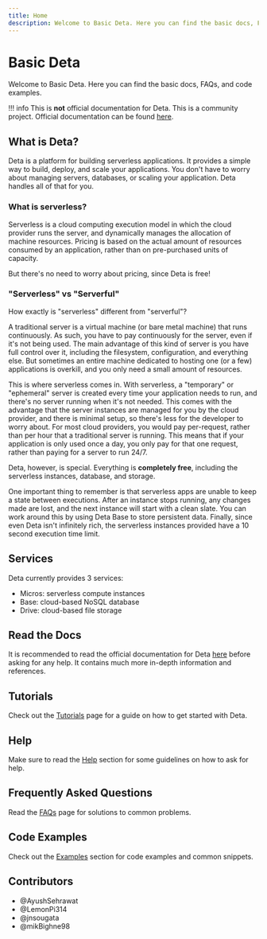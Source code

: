 ```yaml
---
title: Home
description: Welcome to Basic Deta. Here you can find the basic docs, FAQs, and code examples.
---
```


# Basic Deta
Welcome to Basic Deta. Here you can find the basic docs, FAQs, and code examples.

!!! info
    This is **not** official documentation for Deta. This is a community project.
    Official documentation can be found [here](https://docs.deta.sh/).

## What is Deta?

Deta is a platform for building serverless applications. It provides a simple way to build, deploy, and scale your applications.
You don't have to worry about managing servers, databases, or scaling your application. Deta handles all of that for you.

### What is serverless?
Serverless is a cloud computing execution model in which the cloud provider runs the server, and dynamically manages the allocation of machine resources.
Pricing is based on the actual amount of resources consumed by an application, rather than on pre-purchased units of capacity.

But there's no need to worry about pricing, since Deta is free!

### "Serverless" vs "Serverful"
How exactly is "serverless" different from "serverful"?

A traditional server is a virtual machine (or bare metal machine) that runs continuously.
As such, you have to pay continuously for the server, even if it's not being used.
The main advantage of this kind of server is you have full control over it, including the filesystem, configuration, and everything else.
But sometimes an entire machine dedicated to hosting one (or a few) applications is overkill, and you only need a small amount of resources.

This is where serverless comes in. With serverless, a "temporary" or "ephemeral" server is created every time your application needs to run, and there's no server running when it's not needed.
This comes with the advantage that the server instances are managed for you by the cloud provider, and there is minimal setup, so there's less for the developer to worry about.
For most cloud providers, you would pay per-request, rather than per hour that a traditional server is running. This means that if your application is only used once a day, you only pay for that one request, rather than paying for a server to run 24/7.

Deta, however, is special. Everything is **completely free**, including the serverless instances, database, and storage.

One important thing to remember is that serverless apps are unable to keep a state between executions.
After an instance stops running, any changes made are lost, and the next instance will start with a clean slate.
You can work around this by using Deta Base to store persistent data.
Finally, since even Deta isn't infinitely rich, the serverless instances provided have a 10 second execution time limit.

## Services
Deta currently provides 3 services:

- Micros: serverless compute instances
- Base: cloud-based NoSQL database
- Drive: cloud-based file storage

## Read the Docs
It is recommended to read the official documentation for Deta [here](https://docs.deta.sh/) before asking for any help.
It contains much more in-depth information and references.

## Tutorials
Check out the [Tutorials](/tutorials) page for a guide on how to get started with Deta.

## Help
Make sure to read the [Help](/help) section for some guidelines on how to ask for help.

## Frequently Asked Questions
Read the [FAQs](/faq) page for solutions to common problems.

## Code Examples
Check out the [Examples](/examples) section for code examples and common snippets.

## Contributors
- @AyushSehrawat
- @LemonPi314
- @jnsougata
- @mikBighne98
